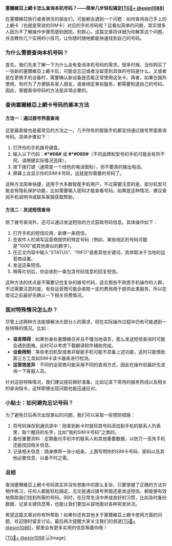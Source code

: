 **塞爾維亞上網卡怎么查询本机号码？——简单几步轻松搞定[[TG💪+ @esim1088](https://t.me/s/esim1088)]**

在塞爾維亞旅行或者居住的朋友们，可能都会遇到一个问题：如何查询自己手上的上網卡（也就是常说的SIM卡）对应的手机号码呢？这看似简单的问题，其实很多人因为不了解操作步骤而感到困扰。别担心，这篇文章将详细为你解答这个问题，并且教你几个实用的小技巧，让你随时随地都能快速找到自己的号码。

### 为什么需要查询本机号码？

首先，我们先来了解一下为什么会有查询本机号码的需求。很多时候，当你购买了一张新的塞爾維亞上網卡后，可能会忘记或者没留意到具体的号码是什么。又或者是在更换手机设备时，需要确认新设备是否能正常使用这张卡。再者，如果在国外使用，有时为了方便联系家人朋友，或者绑定某些服务，都需要知道自己的号码。因此，掌握查询号码的方法是非常必要的。

### 查询塞爾維亞上網卡号码的基本方法

#### 方法一：通过拨号界面查询

这是最直接也是最常见的方法之一。几乎所有的智能手机都支持通过拨号界面查询号码。具体步骤如下：

1. 打开你的手机拨号键盘。
2. 输入以下代码：**#*#06#** 或 **#*#060#**（不同品牌和型号的手机可能会有所不同，请根据实际情况选择）。
3. 按下拨打键（通常是一个绿色的电话图标），但不要真的拨出电话。
4. 屏幕上会显示你的SIM卡号码，这就是你需要的号码了。

这种方法简单快捷，适用于大多数智能手机用户。不过需要注意的是，部分机型可能会有隐私保护功能，比如需要输入密码才能查看号码。如果是这种情况，建议查阅手机说明书或联系客服获取帮助。

#### 方法二：发送短信查询

除了拨号查询外，还可以通过发送短信的方式获取号码信息。具体操作如下：

1. 打开手机的短信应用，新建一条短信。
2. 在收件人栏填写运营商提供的特定号码（例如，某些地区的号码可能是“1000”或其他类似的数字）。
3. 在正文内容中输入“STATUS”、“INFO”或者其他关键词，具体取决于当地的运营商设置。
4. 发送这条短信。
5. 稍等片刻后，你会收到一条包含号码信息的回复短信。

这种方法的优点是不需要记住复杂的拨号代码，适合那些不熟悉手机操作的人群。不过需要注意的是，有些运营商可能会收取一定的费用用于提供此类服务，所以在尝试之前最好先确认一下相关资费情况。

### 面对特殊情况怎么办？

尽管上述两种方法能够解决大部分人的需求，但在实际操作过程中仍有可能遇到一些特殊的情况。比如：

- **语言障碍**：如果你身处塞爾維亞并且不懂当地语言，那么发送短信查询时可能会遇到困难。此时可以考虑下载翻译软件辅助完成。
- **设备限制**：某些老旧机型或者非智能手机可能不具备上述功能，这时只能借助第三方工具如SIM卡读卡器来进行检测。
- **运营商差异**：不同的运营商可能采用不同的查询方式，因此在操作前最好先咨询一下客服人员。

针对这些特殊情况，我们建议提前做好准备，比如记录下常用的服务热线以及相关的查询指令，这样即便出现问题也能迅速应对。

### 小贴士：如何避免忘记号码？

为了避免日后再次出现类似的问题，我们可以采取一些预防措施：

1. 将号码保存到通讯录中：刚拿到新卡时就将其号码添加到手机的联系人列表里，取个醒目的名字，比如“我的SIM卡号码”之类的。
2. 备份重要资料：定期备份手机中的联系人和其他重要数据，以防万一丢失手机还能找回相关信息。
3. 记录相关信息：随身携带一张小纸条，上面写明你的SIM卡号码、密码以及其他必要信息，以备不时之需。

### 总结

查询塞爾維亞上網卡号码其实并没有想象中的那么复杂，只要掌握了正确的方法并稍作练习，任何人都能轻松搞定。无论是通过拨号界面还是发送短信，都能够有效地帮助我们找到所需的号码。同时，在日常生活中养成良好的习惯，比如及时备份数据、记录关键信息等，也能让我们更加从容地面对各种突发状况。

希望这篇文章对你有所帮助！如果你还有其他关于塞爾維亞上網卡使用方面的问题，欢迎随时留言讨论。最后再次提醒大家关注我们的频道[[TG💪+ @esim1088](https://t.me/s/esim1088)]，那里会有更多实用的信息等着你哦！

[[TG💪+ @esim1088](https://t.me/s/esim1088) ![Image](https://i.postimg.cc/4NQfJmqS/Snipaste-2025-05-13-00-14-12.png)]